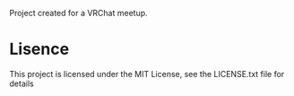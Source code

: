 Project created for a VRChat meetup.

# Lisence
This project is licensed under the MIT License, see the LICENSE.txt file for details
